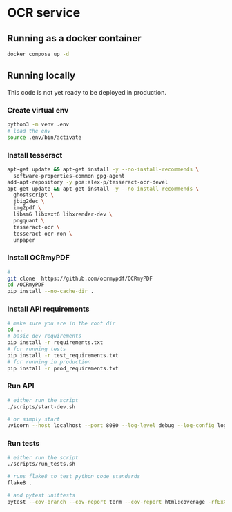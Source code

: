 # OCR service

## Running as a docker container

```bash
docker compose up -d 
```

## Running locally
This code is not yet ready to be deployed in production.


### Create virtual env
```bash 
python3 -m venv .env
# load the env
source .env/bin/activate
```

### Install tesseract
```bash
apt-get update && apt-get install -y --no-install-recommends \
  software-properties-common gpg-agent
add-apt-repository -y ppa:alex-p/tesseract-ocr-devel
apt-get update && apt-get install -y --no-install-recommends \
  ghostscript \
  jbig2dec \
  img2pdf \
  libsm6 libxext6 libxrender-dev \
  pngquant \
  tesseract-ocr \
  tesseract-ocr-ron \
  unpaper
```

### Install OCRmyPDF
```bash
#
git clone  https://github.com/ocrmypdf/OCRmyPDF
cd /OCRmyPDF
pip install --no-cache-dir .
```

### Install API requirements
```bash 
# make sure you are in the root dir
cd ..
# basic dev requirements
pip install -r requirements.txt
# for running tests
pip install -r test_requirements.txt
# for running in production
pip install -r prod_requirements.txt
```

### Run API
```bash
# either run the script
./scripts/start-dev.sh

# or simply start
uvicorn --host localhost --port 8080 --log-level debug --log-config logging.ini api.api:app
```

### Run tests
```bash
# either run the script
./scripts/run_tests.sh

# runs flake8 to test python code standards
flake8 .

# and pytest unittests
pytest --cov-branch --cov-report term --cov-report html:coverage -rfExX --color=yes .
```
